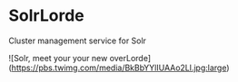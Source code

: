 # SolrLorde
Cluster management service for Solr

![Solr, meet your your new overLorde]
(https://pbs.twimg.com/media/BkBbYYlIUAAo2Ll.jpg:large)
